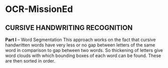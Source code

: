 # OCR-MissionEd

## CURSIVE HANDWRITING RECOGNITION

**Part I** – Word Segmentation
This approach works on the fact that cursive handwritten words have very less or no gap between letters of the same word in comparison to gap between two words. So thickening of letters give word clouds with which bounding boxes of each word can be found. These are then sorted in order.

